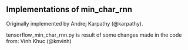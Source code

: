 ## Implementations of min_char_rnn

Originally implemented by Andrej Karpathy (@karpathy).

tensorflow_min_char_rnn.py is result of some changes made in the code from: Vinh Khuc (@knvinh)

